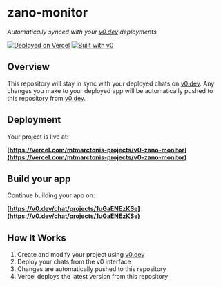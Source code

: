 # zano-monitor

*Automatically synced with your [v0.dev](https://v0.dev) deployments*

[![Deployed on Vercel](https://img.shields.io/badge/Deployed%20on-Vercel-black?style=for-the-badge&logo=vercel)](https://vercel.com/mtmarctonis-projects/v0-zano-monitor)
[![Built with v0](https://img.shields.io/badge/Built%20with-v0.dev-black?style=for-the-badge)](https://v0.dev/chat/projects/1uGaENEzKSe)

## Overview

This repository will stay in sync with your deployed chats on [v0.dev](https://v0.dev).
Any changes you make to your deployed app will be automatically pushed to this repository from [v0.dev](https://v0.dev).

## Deployment

Your project is live at:

**[https://vercel.com/mtmarctonis-projects/v0-zano-monitor](https://vercel.com/mtmarctonis-projects/v0-zano-monitor)**

## Build your app

Continue building your app on:

**[https://v0.dev/chat/projects/1uGaENEzKSe](https://v0.dev/chat/projects/1uGaENEzKSe)**

## How It Works

1. Create and modify your project using [v0.dev](https://v0.dev)
2. Deploy your chats from the v0 interface
3. Changes are automatically pushed to this repository
4. Vercel deploys the latest version from this repository